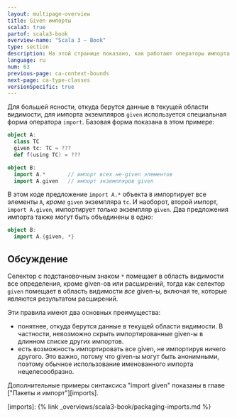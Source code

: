 ```yaml
---
layout: multipage-overview
title: Given импорты
scala3: true
partof: scala3-book
overview-name: "Scala 3 — Book"
type: section
description: На этой странице показано, как работают операторы импорта 'given' в Scala 3.
language: ru
num: 63
previous-page: ca-context-bounds
next-page: ca-type-classes
versionSpecific: true
---
```


Для большей ясности, откуда берутся данные в текущей области видимости, 
для импорта экземпляров `given` используется специальная форма оператора `import`. 
Базовая форма показана в этом примере:

```scala
object A:
  class TC
  given tc: TC = ???
  def f(using TC) = ???

object B:
  import A.*       // импорт всех не-given элементов
  import A.given   // импорт экземпляров given
```

В этом коде предложение `import A.*` объекта `B` импортирует все элементы `A`, _кроме_ `given` экземпляра `tc`. 
И наоборот, второй импорт, `import A.given`, импортирует _только_ экземпляр `given`. 
Два предложения импорта также могут быть объединены в одно:

```scala
object B:
  import A.{given, *}
```

## Обсуждение

Селектор с подстановочным знаком `*` помещает в область видимости все определения, кроме given-ов или расширений, 
тогда как селектор `given` помещает в область видимости _все_ given-ы, включая те, которые являются результатом расширений.

Эти правила имеют два основных преимущества:

- понятнее, откуда берутся данные в текущей области видимости. 
  В частности, невозможно скрыть импортированные given-ы в длинном списке других импортов.
- есть возможность импортировать все given, не импортируя ничего другого. 
  Это важно, потому что given-ы могут быть анонимными, поэтому обычное использование именованного импорта нецелесообразно.

Дополнительные примеры синтаксиса "import given" показаны в главе ["Пакеты и импорт"][imports].

[imports]: {% link _overviews/scala3-book/packaging-imports.md %}
